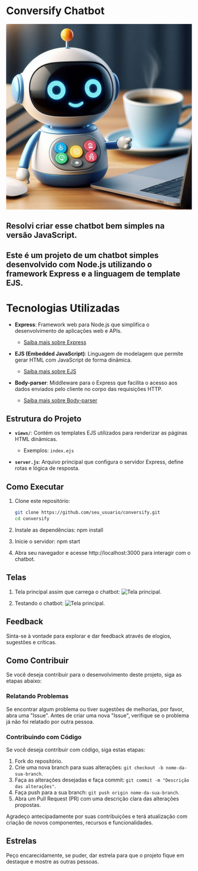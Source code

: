 # Conversify Chatbot

![Venha conhecer o projeto Conversify Chatbot.](30a654cf-15ac-4932-9e9f-835b0eeac5d5.jpeg)

## Resolvi criar esse chatbot bem simples na versão JavaScript.

## Este é um projeto de um chatbot simples desenvolvido com Node.js utilizando o framework Express e a linguagem de template EJS.

# Tecnologias Utilizadas

- **Express**: Framework web para Node.js que simplifica o desenvolvimento de aplicações web e APIs.
  - [Saiba mais sobre Express](https://expressjs.com/)

- **EJS (Embedded JavaScript)**: Linguagem de modelagem que permite gerar HTML com JavaScript de forma dinâmica.
  - [Saiba mais sobre EJS](https://ejs.co/)

- **Body-parser**: Middleware para o Express que facilita o acesso aos dados enviados pelo cliente no corpo das requisições HTTP.
  - [Saiba mais sobre Body-parser](https://www.npmjs.com/package/body-parser)

## Estrutura do Projeto

- **`views/`**: Contém os templates EJS utilizados para renderizar as páginas HTML dinâmicas.
  - Exemplos: `index.ejs`

- **`server.js`**: Arquivo principal que configura o servidor Express, define rotas e lógica de resposta.

## Como Executar

1. Clone este repositório:
   ```bash
   git clone https://github.com/seu_usuario/conversify.git
   cd conversify

2. Instale as dependências:
   npm install

3. Inicie o servidor:
   npm start

4. Abra seu navegador e acesse http://localhost:3000 para interagir com o chatbot.

## Telas

1. Tela principal assim que carrega o chatbot:
   ![Tela principal.](chatbot01.png)

2. Testando o chatbot:
   ![Tela principal.](chatbot02.png)

## Feedback

Sinta-se à vontade para explorar e dar feedback através de elogios, sugestões e críticas.


## Como Contribuir

Se você deseja contribuir para o desenvolvimento deste projeto, siga as etapas abaixo:

### Relatando Problemas

Se encontrar algum problema ou tiver sugestões de melhorias, por favor, abra uma "Issue". Antes de criar uma nova "Issue", verifique se o problema já não foi relatado por outra pessoa.

### Contribuindo com Código

Se você deseja contribuir com código, siga estas etapas:

1. Fork do repositório.
2. Crie uma nova branch para suas alterações: `git checkout -b nome-da-sua-branch`.
3. Faça as alterações desejadas e faça commit: `git commit -m "Descrição das alterações"`.
4. Faça push para a sua branch: `git push origin nome-da-sua-branch`.
5. Abra um Pull Request (PR) com uma descrição clara das alterações propostas.

Agradeço antecipadamente por suas contribuições e terá atualização com criação de novos componentes, recursos e funcionalidades.

## Estrelas

Peço encarecidamente, se puder, dar estrela para que o projeto fique em destaque e mostre as outras pessoas.
